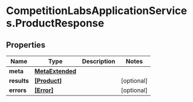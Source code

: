 # CompetitionLabsApplicationServices.ProductResponse

## Properties

Name | Type | Description | Notes
------------ | ------------- | ------------- | -------------
**meta** | [**MetaExtended**](MetaExtended.md) |  | 
**results** | [**[Product]**](Product.md) |  | [optional] 
**errors** | [**[Error]**](Error.md) |  | [optional] 


